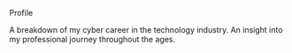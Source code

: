 P r o f i l e 

A breakdown of my cyber career in the technology industry. 
An insight into my professional journey throughout the ages.
 
 
